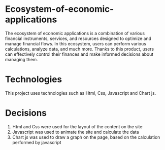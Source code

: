 # Ecosystem-of-economic-applications

The ecosystem of economic applications is a combination of various financial instruments, services, and resources designed to optimize and manage financial flows. In this ecosystem, users can perform various calculations, analyze data, and much more. Thanks to this product, users can effectively control their finances and make informed decisions about managing them.


# Technologies

This project uses technologies such as Html, Css, Javascript and Chart js.


# Decisions

1) Html and Css were used for the layout of the content on the site
2) Javascript was used to animate the site and calculate the data
3) Chart js was used to draw a graph on the page, based on the calculation performed by javascript
